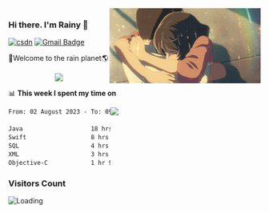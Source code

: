 <img  align='right' height="150" src="https://github.com/LikeRainDay/LikeRainDay/blob/master/pic/img_rain_1.gif?raw=true">



### Hi there. I'm Rainy :lemon:

[![csdn](https://img.shields.io/badge/-csdn-c14438?style=flat-square&logo=c&logoColor=white)](https://blog.csdn.net/qq_15807167)
[![Gmail Badge](https://img.shields.io/badge/-gmail-c14438?style=flat-square&logo=Gmail&logoColor=white&link=mailto:houshuai0816@gmail.com)](mailto:houshuai0816@gmail.com)

🚀Welcome to the rain planet🌎

<center>
<img align='center'  src="https://source.unsplash.com/user/rainyhehe/likes">
</center>

📊 **This week I spent my time on**

<img align='right'   width="300" src="https://github-readme-stats.vercel.app/api?username=LikeRainDay&show_icons=true&title_color=fff&icon_color=79ff97&text_color=9f9f9f&bg_color=151515&count_private=true">

<!--START_SECTION:waka-->

```txt
From: 02 August 2023 - To: 09 August 2023

Java                   18 hrs 40 mins  ███████████▒░░░░░░░░░░░░░   44.86 %
Swift                  8 hrs 48 mins   █████▒░░░░░░░░░░░░░░░░░░░   21.15 %
SQL                    4 hrs 50 mins   ███░░░░░░░░░░░░░░░░░░░░░░   11.64 %
XML                    3 hrs 12 mins   ██░░░░░░░░░░░░░░░░░░░░░░░   07.72 %
Objective-C            1 hr 9 mins     ▓░░░░░░░░░░░░░░░░░░░░░░░░   02.77 %
```

<!--END_SECTION:waka-->

### Visitors Count
<img align="left" src = "https://profile-counter.glitch.me/LikeRainDay/count.svg" alt ="Loading">
